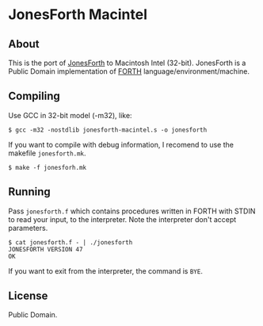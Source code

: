 JonesForth Macintel
===================

About
-----
This is the port of [JonesForth](http://www.annexia.org/forth) to Macintosh Intel (32-bit). JonesForth is a Public Domain implementation of [FORTH](http://www.murphywong.net/hello/simple.htm) language/environment/machine.

Compiling
---------
Use GCC in 32-bit model (-m32), like:

    $ gcc -m32 -nostdlib jonesforth-macintel.s -o jonesforth

If you want to compile with debug information, I recomend to use the makefile `jonesforth.mk`.

    $ make -f jonesforh.mk

Running
-------
Pass `jonesforth.f` which contains procedures written in FORTH with STDIN to read your input, to the interpreter. Note the interpreter don't accept parameters.

    $ cat jonesforth.f - | ./jonesforth 
    JONESFORTH VERSION 47 
    OK 

If you want to exit from the interpreter, the command is `BYE`.
   
License
-------
Public Domain.

